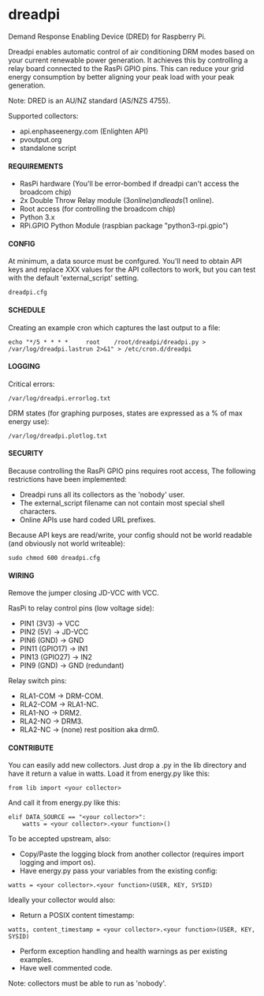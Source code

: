 # dreadpi
Demand Response Enabling Device (DRED) for Raspberry Pi.

Dreadpi enables automatic control of air conditioning DRM modes based on your current renewable power generation.
It achieves this by controlling a relay board connected to the RasPi GPIO pins.
This can reduce your grid energy consumption by better aligning your peak load with your peak generation.

Note: DRED is an AU/NZ standard (AS/NZS 4755).

Supported collectors:
* api.enphaseenergy.com (Enlighten API)
* pvoutput.org
* standalone script


#### REQUIREMENTS

* RasPi hardware (You'll be error-bombed if dreadpi can't access the broadcom chip)
* 2x Double Throw Relay module ($3 online) and leads ($1 online).
* Root access (for controlling the broadcom chip)
* Python 3.x
* RPi.GPIO Python Module (raspbian package "python3-rpi.gpio")


#### CONFIG

At minimum, a data source must be confgured. You'll need to obtain API keys and replace XXX values for the API collectors to work, but you can test with the default 'external_script' setting.
```
dreadpi.cfg
```


#### SCHEDULE

Creating an example cron which captures the last output to a file:
```
echo "*/5 * * * *     root    /root/dreadpi/dreadpi.py > /var/log/dreadpi.lastrun 2>&1" > /etc/cron.d/dreadpi
```
 
#### LOGGING

Critical errors:
````
/var/log/dreadpi.errorlog.txt
````
DRM states (for graphing purposes, states are expressed as a % of max energy use):
````
/var/log/dreadpi.plotlog.txt 
````


#### SECURITY

Because controlling the RasPi GPIO pins requires root access, The following restrictions have been implemented:
* Dreadpi runs all its collectors as the 'nobody' user.
* The external_script filename can not contain most special shell characters.
* Online APIs use hard coded URL prefixes.

Because API keys are read/write, your config should not be world readable (and obviously not world writeable):
````
sudo chmod 600 dreadpi.cfg
````


#### WIRING

Remove the jumper closing JD-VCC with VCC.

RasPi to relay control pins (low voltage side):	
* PIN1 (3V3)		-> VCC
* PIN2 (5V)  		-> JD-VCC
* PIN6 (GND)		-> GND
* PIN11 (GPIO17)	-> IN1
* PIN13 (GPIO27)	-> IN2
* PIN9 (GND)		-> GND (redundant)

Relay switch pins:
* RLA1-COM		->	DRM-COM.
* RLA2-COM		->	RLA1-NC.
* RLA1-NO		->	DRM2.
* RLA2-NO		->	DRM3.
* RLA2-NC 		-> 	(none) rest position aka drm0.


#### CONTRIBUTE

You can easily add new collectors. Just drop a .py in the lib directory and have it return a value in watts.
Load it from energy.py like this:
```
from lib import <your collector>
```
And call it from energy.py like this:
```
elif DATA_SOURCE == "<your collector>":
	watts = <your collector>.<your function>()
```
To be accepted upstream, also:
* Copy/Paste the logging block from another collector (requires import logging and import os).
* Have energy.py pass your variables from the existing config:
```
watts = <your collector>.<your function>(USER, KEY, SYSID)
```
Ideally your collector would also:
* Return a POSIX content timestamp:
```
watts, content_timestamp = <your collector>.<your function>(USER, KEY, SYSID)
```
* Perform exception handling and health warnings as per existing examples.
* Have well commented code.

Note: collectors must be able to run as 'nobody'.


